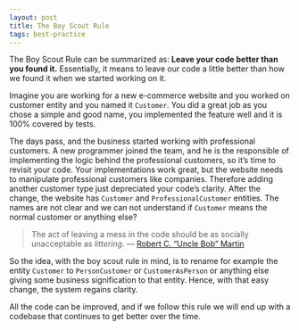 ```yaml
---
layout: post
title: The Boy Scout Rule
tags: best-practice
---
```


The Boy Scout Rule can be summarized as: **Leave your code better than you found it.** Essentially, it means to leave our code a little better than how we found it when we started working on it.

Imagine you are working for a new e-commerce website and you worked on customer entity and you named it `Customer`. You did a great job as you chose a simple and good name, you implemented the feature well and it is 100% covered by tests.

The days pass, and the business started working with professional customers. A new programmer joined the team, and he is the responsible of implementing the logic behind the professional customers, so it’s time to revisit your code. Your implementations work great, but the website needs to manipulate professional customers like companies. Therefore adding another customer type just depreciated your code’s clarity. After the change, the website has `Customer` and `ProfessionalCustomer` entities. The names are not clear and we can not understand if `Customer` means the normal customer or anything else?

>  The act of leaving a mess in the code should be as socially unacceptable as *littering*. — [Robert C. “Uncle Bob” Martin](https://programmer.97things.oreilly.com/wiki/index.php/The_Boy_Scout_Rule)

So the idea, with the boy scout rule in mind, is to rename for example the entity `Customer` to `PersonCustomer` or `CustomerAsPerson` or anything else giving some business signification to that entity. Hence, with that easy change, the system regains clarity.

All the code can be improved, and if we follow this rule we will end up with a codebase that continues to get better over the time.